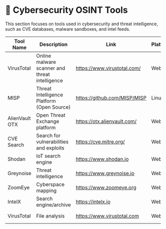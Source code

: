 # 🔐 Cybersecurity OSINT Tools

This section focuses on tools used in cybersecurity and threat intelligence, such as CVE databases, malware sandboxes, and intel feeds.

| Tool Name     | Description                                   | Link                                        | Platform       | Notes                        |
|---------------|-----------------------------------------------|---------------------------------------------|----------------|------------------------------|
| VirusTotal    | Online malware scanner and threat intelligence | https://www.virustotal.com/                | Web            | Requires account for full access |
| MISP          | Threat Intelligence Platform (Open Source)     | https://github.com/MISP/MISP               | Linux          | Advanced sharing framework   |
| AlienVault OTX| Open Threat Exchange platform                  | https://otx.alienvault.com/                | Web            | Intel feeds, community-based |
| CVE Search    | Search for vulnerabilities and exploits        | https://cve.mitre.org/                     | Web            | Up-to-date CVE information   |
| Shodan | IoT search engine | https://www.shodan.io | Web | Device lookup |
| Greynoise | Threat intelligence | https://www.greynoise.io | Web | IP reputation |
| ZoomEye | Cyberspace mapping | https://www.zoomeye.org | Web | Chinese service |
| IntelX | Search engine/archive | https://intelx.io | Web | Dark web included |
| VirusTotal | File analysis | https://www.virustotal.com | Web | Multi-engine scan |
